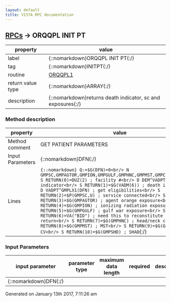 ```yaml
---
layout: default
title: VISTA RPC documentation
---
```




## [RPCs](TableOfContent.md) &#8594; ORQQPL INIT PT 

 property | value 
--- | --- 
 label | {::nomarkdown}ORQQPL INIT PT{:/}
 tag | {::nomarkdown}INITPT{:/}
 routine | [ORQQPL1](http://code.osehra.org/dox/Routine_ORQQPL1_source.html)
 return value type | {::nomarkdown}ARRAY{:/}
 description | {::nomarkdown}returns death indicator, sc and exposures{:/}


### Method description

 property | value 
 --- | --- 
 Method comment | GET PATIENT PARAMETERS
 Input Parameters | {::nomarkdown}DFN{:/}
 Lines | ```{::nomarkdown} Q:+$G(DFN)=0<br/> N GMPSC,GMPAGTOR,GMPION,GMPGULF,GMPHNC,GMPMST,GMPCV,GMPSHD<br/> S RETURN(0)=DUZ(2) ; facility #<br/> D DEM^VADPT ; get death indicator<br/> S RETURN(1)=$G(VADM(6)) ; death indicator<br/> D VADPT^GMPLX1(DFN) ; get eligibilities<br/> S RETURN(2)=$P(GMPSC,U) ; service connected<br/> S RETURN(3)=$G(GMPAGTOR) ; agent orange exposure<br/> S RETURN(4)=$G(GMPION) ; ionizing radiation exposure<br/> S RETURN(5)=$G(GMPGULF) ; gulf war exposure<br/> S RETURN(6)=VA("BID") ; need this to reconstitute GMPDFN on return<br/> S RETURN(7)=$G(GMPHNC) ; head/neck cancer<br/> S RETURN(8)=$G(GMPMST) ; MST<br/> S RETURN(9)=$G(GMPCV) ; CV<br/> S RETURN(10)=$G(GMPSHD) ; SHAD```{:/}

### Input Parameters

| input parameter | parameter type | maximum data length | required | description | 
| --- | --- | --- | --- | --- | 
| {::nomarkdown}DFN{:/} |  |  |  |  | 




 Generated on January 13th 2017, 7:11:26 am